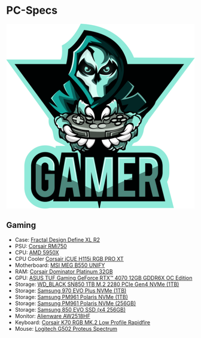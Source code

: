 # PC-Specs

![logo](Images/Gamer.png)

## Gaming
* Case: [Fractal Design Define XL R2](https://www.fractal-design.com/products/cases/define/define-xl-r2/black-pearl/)
* PSU: [Corsair RMi750](https://www.corsair.com/uk/en/Categories/Products/Power-Supply-Units/Power-Supply-Units-Advanced/RM-Series%E2%84%A2-80-PLUS-Gold-Power-Supplies/p/CP-9020195-UK)
* CPU: [AMD 5950X](https://www.amd.com/en/products/cpu/amd-ryzen-9-5950x)
* CPU Cooler [Corsair iCUE H115i RGB PRO XT](https://www.corsair.com/uk/en/Categories/Products/Liquid-Cooling/iCUE-RGB-PRO-XT-Coolers/p/CW-9060044-WW)
* Motherboard: [MSI MEG B550 UNIFY](https://uk.msi.com/Motherboard/MEG-B550-UNIFY)
* RAM: [Corsair Dominator Platinum 32GB](https://www.corsair.com/uk/en/Categories/Products/Memory/DOMINATOR%C2%AE-PLATINUM-32GB-%284-x-8GB%29-DDR4-DRAM-3200MHz-C16-Memory-Kit/p/CMD32GX4M4C3200C16)
* GPU: [ASUS TUF Gaming GeForce RTX™ 4070 12GB GDDR6X OC Edition](https://www.asus.com/uk/motherboards-components/graphics-cards/tuf-gaming/tuf-rtx4070-o12g-gaming/)
* Storage: [WD_BLACK SN850 1TB M.2 2280 PCIe Gen4 NVMe (1TB)](https://www.westerndigital.com/en-gb/products/internal-drives/wd-black-sn850-nvme-ssd)
* Storage: [Samsung 970 EVO Plus NVMe (1TB)](https://www.samsung.com/uk/memory-storage/nvme-ssd/970-evo-plus-nvme-m-2-ssd-1tb-mz-v7s1t0bw/)
* Storage: [Samsung PM961 Polaris NVMe (1TB)](https://www.scan.co.uk/products/1tb-samsung-pm961-m2-2280-pcie-30-x4-nvme-ssd-polaris-mlc-v-nand-read-3000mb-s-write-1700)
* Storage: [Samsung PM961 Polaris NVMe (256GB)](https://www.scan.co.uk/products/256gb-samsung-pm961-m2-2280-pcie-30-x4-nvme-ssd-polaris-mlc-v-nand-2800mb-s-read-1100mb-s-write-250k)
* Storage: [Samsung 850 EVO SSD (x4 256GB)](https://www.samsung.com/semiconductor/minisite/ssd/product/consumer/850evo/)
* Monitor: [Alienware AW2518HF](https://www.dell.com/en-uk/shop/cty/alienware-25-gaming-monitor-aw2518hf/spd/alienware-25-gaming-monitor-aw2518hf)
* Keyboard: [Corsair K70 RGB MK.2 Low Profile Rapidfire](https://www.corsair.com/uk/en/Categories/Products/Gaming-Keyboards/RGB-Mechanical-Gaming-Keyboards/K70-RGB-MK-2-Low-Profile/p/CH-9109018-UK)
* Mouse: [Logitech G502 Proteus Spectrum](https://blog.logitech.com/2016/01/05/the-best-selling-gaming-mouse-just-got-better/)
